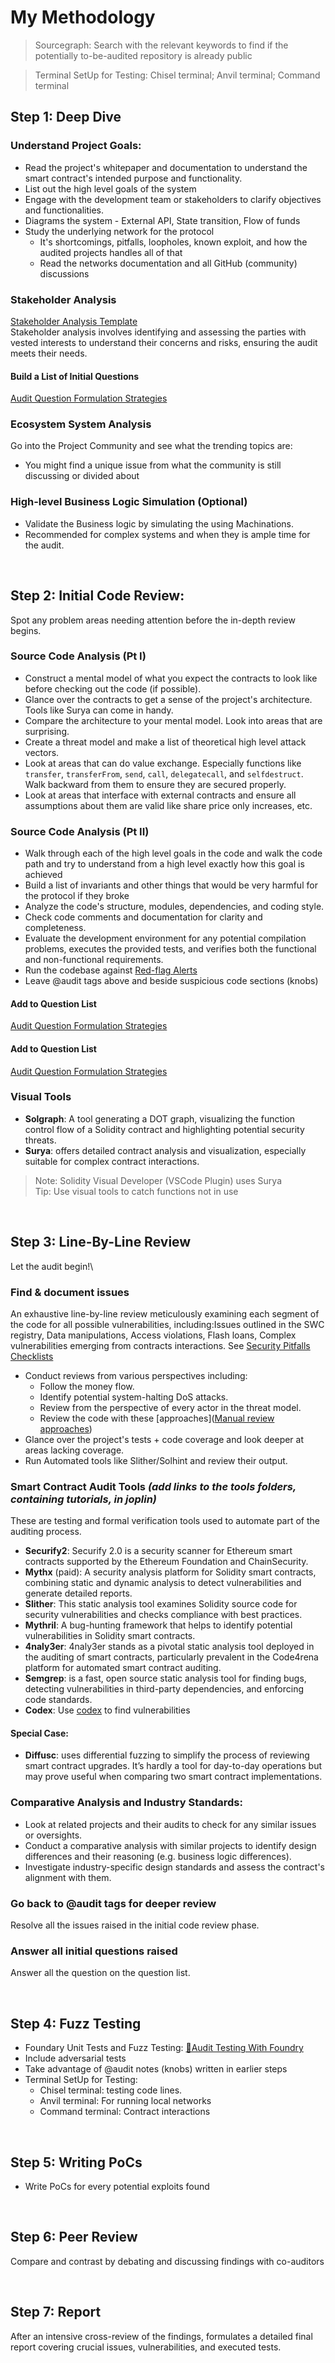# My Methodology

> Sourcegraph: Search with the relevant keywords to find if the potentially to-be-audited repository is already public

> Terminal SetUp for Testing: Chisel terminal; Anvil terminal; Command terminal

## Step 1: Deep Dive

### Understand Project Goals:

- Read the project's whitepaper and documentation to understand the smart contract's intended purpose and functionality.
- List out the high level goals of the system
- Engage with the development team or stakeholders to clarify objectives and functionalities.
- Diagrams the system - External API, State transition, Flow of funds
- Study the underlying network for the protocol
    - It's shortcomings, pitfalls, loopholes, known exploit, and how the audited projects handles all of that
    - Read the networks documentation and all GitHub (community) discussions

### Stakeholder Analysis

[Stakeholder Analysis Template](:/033bafdfec9c460ab7b2519787b5a564)  
Stakeholder analysis involves identifying and assessing the parties with vested interests to understand their concerns and risks, ensuring the audit meets their needs.

#### Build a List of Initial Questions

[Audit Question Formulation Strategies](:/ba40642685f5488bb9454487eb9034fa)

### Ecosystem System Analysis

Go into the Project Community and see what the trending topics are:

- You might find a unique issue from what the community is still discussing or divided about

### High-level Business Logic Simulation (Optional)

- Validate the Business logic by simulating the using Machinations.
- Recommended for complex systems and when they is ample time for the audit.

&nbsp;

## Step 2: Initial Code Review:

Spot any problem areas needing attention before the in-depth review begins.

### Source Code Analysis (Pt I)

- Construct a mental model of what you expect the contracts to look like before checking out the code (if possible).
- Glance over the contracts to get a sense of the project's architecture. Tools like Surya can come in handy.
- Compare the architecture to your mental model. Look into areas that are surprising.
- Create a threat model and make a list of theoretical high level attack vectors.
- Look at areas that can do value exchange. Especially functions like `transfer`, `transferFrom`, `send`, `call`, `delegatecall`, and `selfdestruct`. Walk backward from them to ensure they are secured properly.
- Look at areas that interface with external contracts and ensure all assumptions about them are valid like share price only increases, etc.

### Source Code Analysis (Pt II)

- Walk through each of the high level goals in the code and walk the code path and try to understand from a high level exactly how this goal is achieved
- Build a list of invariants and other things that would be very harmful for the protocol if they broke
- Analyze the code's structure, modules, dependencies, and coding style.
- Check code comments and documentation for clarity and completeness.
- Evaluate the development environment for any potential compilation problems, executes the provided tests, and verifies both the functional and non-functional requirements.
- Run the codebase against [Red-flag Alerts](:/82edb44b30014512a4480d2bed42e8b1)
- Leave @audit tags above and beside suspicious code sections (knobs)

#### Add to Question List

[Audit Question Formulation Strategies](:/ba40642685f5488bb9454487eb9034fa)

#### Add to Question List

[Audit Question Formulation Strategies](:/ba40642685f5488bb9454487eb9034fa)

### Visual Tools

- **Solgraph**: A tool generating a DOT graph, visualizing the function control flow of a Solidity contract and highlighting potential security threats.
- **Surya**: offers detailed contract analysis and visualization, especially suitable for complex contract interactions.

> Note: Solidity Visual Developer (VSCode Plugin) uses Surya  
> Tip: Use visual tools to catch functions not in use

&nbsp;

## Step 3: Line-By-Line Review

Let the audit begin!\\

### Find & document issues

An exhaustive line-by-line review meticulously examining each segment of the code for all possible vulnerabilities, including:Issues outlined in the SWC registry, Data manipulations, Access violations, Flash loans, Complex vulnerabilities emerging from contracts interactions. See [Security Pitfalls Checklists](:/0655cc538dd54e44b6aa17bd207dbf31)

- Conduct reviews from various perspectives including:
    - Follow the money flow.
    - Identify potential system-halting DoS attacks.
    - Review from the perspective of every actor in the threat model.
    - Review the code with these \[approaches\]([Manual review approaches](:/517d5fa541bc4c76bd7fc8df2a7f4992))
- Glance over the project's tests + code coverage and look deeper at areas lacking coverage.
- Run Automated tools like Slither/Solhint and review their output.

### Smart Contract Audit Tools *(add links to the tools folders, containing tutorials, in joplin)*

These are testing and formal verification tools used to automate part of the auditing process.

- **Securify2**: Securify 2.0 is a security scanner for Ethereum smart contracts supported by the Ethereum Foundation and ChainSecurity.
- **Mythx** (paid): A security analysis platform for Solidity smart contracts, combining static and dynamic analysis to detect vulnerabilities and generate detailed reports.
- **Slither**: This static analysis tool examines Solidity source code for security vulnerabilities and checks compliance with best practices.
- **Mythril**: A bug-hunting framework that helps to identify potential vulnerabilities in Solidity smart contracts.
- **4naly3er**: 4naly3er stands as a pivotal static analysis tool deployed in the auditing of smart contracts, particularly prevalent in the Code4rena platform for automated smart contract auditing.
- **Semgrep**: is a fast, open source static analysis tool for finding bugs, detecting vulnerabilities in third-party dependencies, and enforcing code standards.
- **Codex**: Use [codex](https://openai.com/blog/openai-codex/) to find vulnerabilities

#### Special Case:

- **Diffusc**: uses differential fuzzing to simplify the process of reviewing smart contract upgrades. It’s hardly a tool for day-to-day operations but may prove useful when comparing two smart contract implementations.

### Comparative Analysis and Industry Standards:

- Look at related projects and their audits to check for any similar issues or oversights.
- Conduct a comparative analysis with similar projects to identify design differences and their reasoning (e.g. business logic differences).
- Investigate industry-specific design standards and assess the contract's alignment with them.

### Go back to @audit tags for deeper review

Resolve all the issues raised in the initial code review phase.

### Answer all initial questions raised

Answer all the question on the question list.

&nbsp;

## Step 4: Fuzz Testing

- Foundary Unit Tests and Fuzz Testing: [📙Audit Testing With Foundry](:/bb99225262074d0e9782d0f48eda7e15)
- Include adversarial tests
- Take advantage of @audit notes (knobs) written in earlier steps
- Terminal SetUp for Testing:
    - Chisel terminal: testing code lines.
    - Anvil terminal: For running local networks
    - Command terminal: Contract interactions

&nbsp;

## Step 5: Writing PoCs

- Write PoCs for every potential exploits found

&nbsp;

## Step 6: Peer Review

Compare and contrast by debating and discussing findings with co-auditors

&nbsp;

## Step 7: Report

After an intensive cross-review of the findings, formulates a detailed final report covering crucial issues, vulnerabilities, and executed tests.
